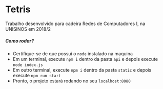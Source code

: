 # Tetris

Trabalho desenvolvido para cadeira Redes de Computadores I, na UNISINOS em 2018/2


##### Como rodar?
- Certifique-se de que possui o `node` instalado na maquina
- Em um terminal, execute `npm i` dentro da pasta `api` e depois execute `node index.js`
- Em outro terminal, execute `npm i` dentro da pasta `static` e depois execute `npm run start`
- Pronto, o projeto estará rodando no seu `localhost:8080`

